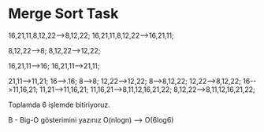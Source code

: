 # Merge Sort Task


16,21,11,8,12,22-->8,12,22;
16,21,11,8,12,22-->16,21,11;
      
8,12,22-->8;
8,12,22-->12,22;

16,21,11-->16;
16,21,11-->21,11;
      
21,11-->11,21;
16-->.16;
8-->8;
12,22-->12,22;
8-->8,12,22;
12,22-->8,12,22;
16-->11,16,21;
11,21-->11,16,21;
11,16,21-->8,11,12,16,21,22;
8,12,22-->8,11,12,16,21,22;

Toplamda 6 işlemde bitiriyoruz.

B - Big-O gösterimini yazınız
O(nlogn) --> O(6log6)